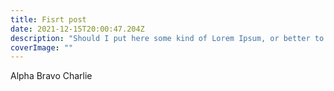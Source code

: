 ```yaml
---
title: Fisrt post
date: 2021-12-15T20:00:47.204Z
description: "Should I put here some kind of Lorem Ipsum, or better to have something more or less real?"
coverImage: ""
---
```


Alpha Bravo Charlie